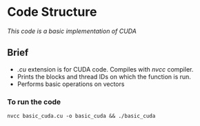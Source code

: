 # Code Structure
 *This code is a basic implementation of CUDA*

 ## Brief
 - *.cu* extension is for CUDA code. Compiles with *nvcc* compiler.
 - Prints the blocks and thread IDs on which the function is run.
 - Performs basic operations on vectors

 ### To run the code
 ```
 nvcc basic_cuda.cu -o basic_cuda && ./basic_cuda
 ```
 
 